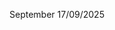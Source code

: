 September 17/09/2025

<!---
parampreetsingh217/parampreetsingh217 is a ✨ special ✨ repository because its `README.md` (this file) appears on your GitHub profile.
You can click the Preview link to take a look at your changes.
--->
